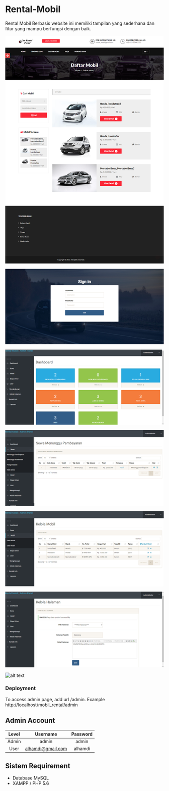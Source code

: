 # Rental-Mobil
Rental Mobil Berbasis website ini memiliki tampilan yang sederhana dan fitur yang mampu berfungsi dengan baik.


  ![alt text](https://github.com/alhamdirifai/sewa_mobil/blob/main/assets/ss1.png?raw=true)

  ![alt text](https://github.com/alhamdirifai/sewa_mobil/blob/main/assets/ss2.png?raw=true)

  ![alt text](https://github.com/alhamdirifai/sewa_mobil/blob/main/assets/ss3.png?raw=true)

  ![alt text](https://github.com/alhamdirifai/sewa_mobil/blob/main/assets/ss4.png?raw=true)

  ![alt text](https://github.com/alhamdirifai/sewa_mobil/blob/main/assets/ss5.png?raw=true)

  ![alt text](https://github.com/alhamdirifai/sewa_mobil/blob/main/assets/ss6.png?raw=true)

![alt text](https://github.com/alhamdirifai/sewa_mobil/blob/main/assets/canva.png?raw=true)

<h3>Deployment</h3>
To access admin page, add url /admin. Example http://localhost/mobil_rental/admin




 
## Admin Account
|   Level   |     Username        | Password   |
|:---------:|:-------------------:|:----------:|
| Admin     |  admin              |   admin    |
| User      |  alhamdi@gmail.com  |   alhamdi  |

## Sistem Requirement
- Database MySQL
- XAMPP / PHP 5.6
